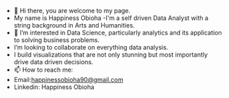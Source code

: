 - 👋 Hi there, you are welcome to my page.
- My name is Happiness Obioha
-I'm a self driven Data Analyst with a string background in Arts and Humanities.
- 👀 I’m interested in Data Science, particularly analytics and its application to solving business problems.
- I’m looking to collaborate on everything data analysis.
- I build visualizations that are not only stunning but most importantly drive data driven decisions.
- 📫 How to reach me:
- Email:happinessobioha90@gmail.com
- Linkedin: Happiness Obioha 
  

<!---
Happiness-obioha/Happiness-obioha is a ✨ special ✨ repository because its `README.md` (this file) appears on your GitHub profile.
You can click the Preview link to take a look at your changes.
--->
